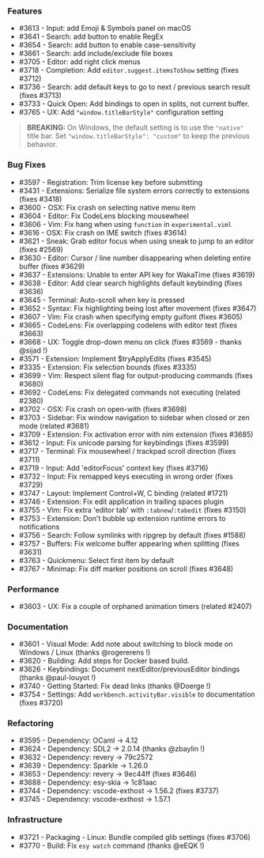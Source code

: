 ### Features 

- #3613 - Input: add Emoji & Symbols panel on macOS
- #3641 - Search: add button to enable RegEx
- #3654 - Search: add button to enable case-sensitivity
- #3661 - Search: add include/exclude file boxes
- #3705 - Editor: add right click menus
- #3718 - Completion: Add `editor.suggest.itemsToShow` setting (fixes #3712)
- #3736 - Search: add default keys to go to next / previous search result (fixes #3713)
- #3733 - Quick Open: Add bindings to open in splits, not current buffer.
- #3765 - UX: Add `"window.titleBarStyle"` configuration setting

> __BREAKING:__ On Windows, the default setting is to use the `"native"` title bar.
> Set `"window.titleBarStyle": "custom"` to keep the previous behavior.

### Bug Fixes

- #3597 - Registration: Trim license key before submitting
- #3431 - Extensions: Serialize file system errors correctly to extensions (fixes #3418)
- #3600 - OSX: Fix crash on selecting native menu item
- #3604 - Editor: Fix CodeLens blocking mousewheel
- #3606 - Vim: Fix hang when using `function` in `experimental.viml`
- #3616 - OSX: Fix crash on IME switch (fixes #3614)
- #3621 - Sneak: Grab editor focus when using sneak to jump to an editor (fixes #2569)
- #3630 - Editor: Cursor / line number disappearing when deleting entire buffer (fixes #3629)
- #3637 - Extensions: Unable to enter API key for WakaTime (fixes #3619)
- #3638 - Editor: Add clear search highlights default keybinding (fixes #3636)
- #3645 - Terminal: Auto-scroll when key is pressed
- #3652 - Syntax: Fix highlighting being lost after movement (fixes #3647)
- #3607 - Vim: Fix crash when specifying empty guifont (fixes #3605)
- #3665 - CodeLens: Fix overlapping codelens with editor text (fixes #3663)
- #3668 - UX: Toggle drop-down menu on click (fixes #3569 - thanks @sijad !)
- #3571 - Extension: Implement $tryApplyEdits (fixes #3545)
- #3335 - Extension: Fix selection bounds (fixes #3335)
- #3699 - Vim: Respect silent flag for output-producing commands (fixes #3680)
- #3692 - CodeLens: Fix delegated commands not executing (related #2380)
- #3702 - OSX: Fix crash on open-with (fixes #3698)
- #3703 - Sidebar: Fix window navigation to sidebar when closed or zen mode (related #3681)
- #3709 - Extension: Fix activation error with nim extension (fixes #3685)
- #3612 - Input: Fix unicode parsing for keybindings (fixes #3599)
- #3717 - Terminal: Fix mousewheel / trackpad scroll direction (fixes #3711)
- #3719 - Input: Add 'editorFocus' context key (fixes #3716)
- #3732 - Input: Fix remapped keys executing in wrong order (fixes #3729)
- #3747 - Layout: Implement Control+W, C binding (related #1721)
- #3746 - Extension: Fix edit application in trailing spaces plugin
- #3755 - Vim: Fix extra 'editor tab' with `:tabnew`/`:tabedit` (fixes #3150)
- #3753 - Extension: Don't bubble up extension runtime errors to notifications
- #3756 - Search: Follow symlinks with ripgrep by default (fixes #1588)
- #3757 - Buffers: Fix welcome buffer appearing when splitting (fixes #3631)
- #3763 - Quickmenu: Select first item by default
- #3767 - Minimap: Fix diff marker positions on scroll (fixes #3648)

### Performance

- #3603 - UX: Fix a couple of orphaned animation timers (related #2407)

### Documentation

- #3601 - Visual Mode: Add note about switching to block mode on Windows / Linux (thanks @rogererens !)
- #3620 - Building: Add steps for Docker based build.
- #3626 - Keybindings: Document nextEditor/previousEditor bindings (thanks @paul-louyot !)
- #3740 - Getting Started: Fix dead links (thanks @Doerge !)
- #3754 - Settings: Add `workbench.activityBar.visible` to documentation (fixes #3720)

### Refactoring

- #3595 - Dependency: OCaml -> 4.12
- #3624 - Dependency: SDL2 -> 2.0.14 (thanks @zbaylin !)
- #3632 - Dependency: revery -> 79c2572
- #3639 - Dependency: Sparkle -> 1.26.0
- #3653 - Dependency: revery -> 9ec44ff (fixes #3646)
- #3688 - Dependency: esy-skia -> 1c81aac
- #3744 - Dependency: vscode-exthost -> 1.56.2 (fixes #3737)
- #3745 - Dependency: vscode-exthost -> 1.57.1

### Infrastructure

- #3721 - Packaging - Linux: Bundle compiled glib settings (fixes #3706)
- #3770 - Build: Fix `esy watch` command (thanks @eEQK !)

